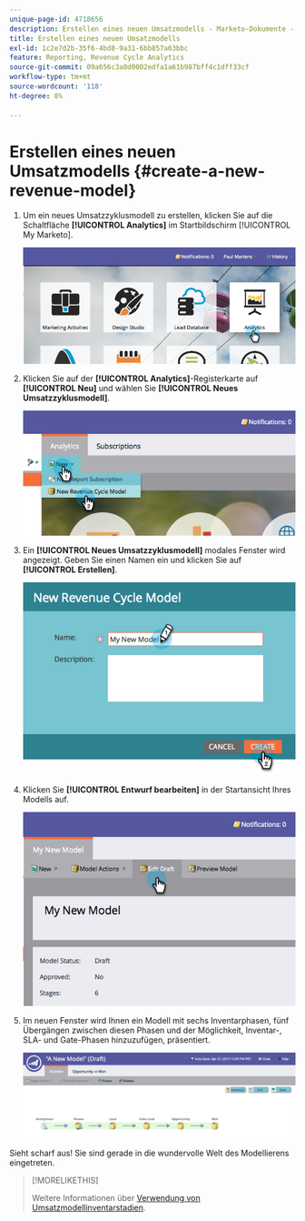 ```yaml
---
unique-page-id: 4718656
description: Erstellen eines neuen Umsatzmodells - Marketo-Dokumente - Produktdokumentation
title: Erstellen eines neuen Umsatzmodells
exl-id: 1c2e7d2b-35f6-4bd8-9a31-6bb857a63bbc
feature: Reporting, Revenue Cycle Analytics
source-git-commit: 09a656c3a0d0002edfa1a61b987bff4c1dff33cf
workflow-type: tm+mt
source-wordcount: '118'
ht-degree: 8%

---
```


# Erstellen eines neuen Umsatzmodells {#create-a-new-revenue-model}

1. Um ein neues Umsatzzyklusmodell zu erstellen, klicken Sie auf die Schaltfläche **[!UICONTROL Analytics]** im Startbildschirm [!UICONTROL My Marketo].

   ![](assets/image2015-4-27-11-3a54-3a41.png)

1. Klicken Sie auf der **[!UICONTROL Analytics]**-Registerkarte auf **[!UICONTROL Neu]** und wählen Sie **[!UICONTROL Neues Umsatzzyklusmodell]**.

   ![](assets/image2015-4-27-11-3a55-3a51.png)

1. Ein **[!UICONTROL Neues Umsatzzyklusmodell]** modales Fenster wird angezeigt. Geben Sie einen Namen ein und klicken Sie auf **[!UICONTROL Erstellen]**.

   ![](assets/image2015-4-27-11-3a57-3a59.png)

1. Klicken Sie **[!UICONTROL Entwurf bearbeiten]** in der Startansicht Ihres Modells auf.

   ![](assets/image2015-4-27-12-3a10-3a49.png)

1. Im neuen Fenster wird Ihnen ein Modell mit sechs Inventarphasen, fünf Übergängen zwischen diesen Phasen und der Möglichkeit, Inventar-, SLA- und Gate-Phasen hinzuzufügen, präsentiert.

   ![](assets/image2015-4-27-12-3a31-3a1.png)

Sieht scharf aus! Sie sind gerade in die wundervolle Welt des Modellierens eingetreten.

>[!MORELIKETHIS]
>
>Weitere Informationen über [Verwendung von Umsatzmodellinventarstadien](/help/marketo/product-docs/reporting/revenue-cycle-analytics/revenue-cycle-models/using-revenue-model-inventory-stages.md).
